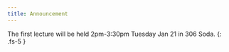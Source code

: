 ```yaml
---
title: Announcement
---
```


The first lecture will be held 2pm-3:30pm Tuesday Jan 21 in 306 Soda.
{: .fs-5 }
